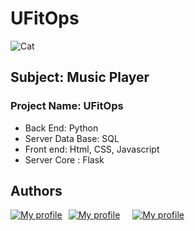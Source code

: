 # UFitOps

![Cat](https://res.cloudinary.com/dbqnm6zl8/image/upload/v1715783961/piffb4earcbfftvefrgu.png)
## Subject: Music Player 

### Project Name:  UFitOps

- Back End: Python 
- Server Data Base: SQL
- Front end: Html, CSS, Javascript
- Server Core : Flask



## Authors
<div style="display: flex;  flex-wrap: nowrap;">
    <div >
      <a href="https://github.com/aernjdz">
        <img src="https://lanyard.cnrad.dev/api/736273484870713365?idleMessage=Making%20a%20new%20project" alt="My profile">
      </a>
    </div>
    <div style=" margin: 0 10px;">
      <a href="https://github.com/oliare">
        <img src="https://lanyard.cnrad.dev/api/824602885425725470?idleMessage=Making%20a%20new%20project" alt="My profile">
      </a>
    </div>
    <div style="margin: 0 10px;">
      <a href="https://github.com/Reap4ick">
        <img src="https://lanyard.cnrad.dev/api/761270874048954420?idleMessage=Making%20a%20new%20project" alt="My profile">
      </a>
    </div>
</div>
